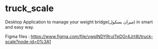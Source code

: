 # truck_scale


Desktop Application to manage your weight bridge(ميزان بسكول) in smart and easy  way.

Figma files :
https://www.figma.com/file/vwplNDYRruITeDGr4Jrt8l/truck-scale?node-id=0%3A1

